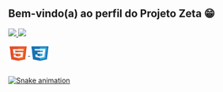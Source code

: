 ## Bem-vindo(a) ao perfil do Projeto Zeta  😁

 <div>
   <a href="https://github.com/ProjetoZ374">
   <img height="180em" src="https://github-readme-stats.vercel.app/api?username=ProjetoZ374&show_icons=true&theme=tokyonight&include_all_commits=true&count_private=true"/>
   <img height="180em" src="https://github-readme-stats.vercel.app/api/top-langs/?username=ProjetoZ374&layout=compact&langs_count=6&theme=tokyonight"/>

</div>
<div style="display: inline_block"><br>
  <img align="center" alt="HTML" height="30" width="40" src="https://raw.githubusercontent.com/devicons/devicon/master/icons/html5/html5-original.svg">
  <img align="center" alt="CSS" height="30" width="40" src="https://raw.githubusercontent.com/devicons/devicon/master/icons/css3/css3-original.svg">
</div>
<br>
<div> 
 
  ![Snake animation](https://github.com/ProjetoZ374+/ProjetoZ374/blob/output/github-contribution-grid-snake.svg)

</div>
